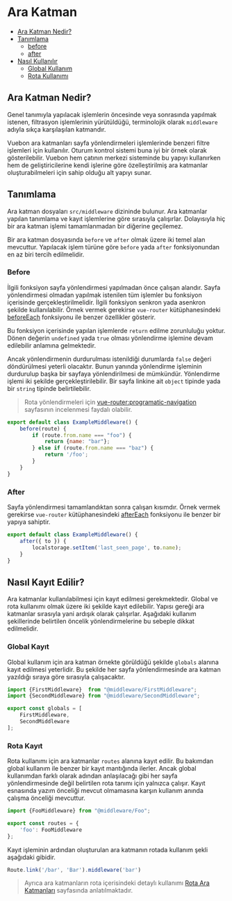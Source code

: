 # Ara Katman

- [Ara Katman Nedir?](#what-is-middleware)
- [Tanımlama](#defining-middleware)
	- [before](#before)
	- [after](#after)
- [Nasıl Kullanılır](#how-to-use-middleware)
	- [Global Kullanım](#global-registration)
	- [Rota Kullanımı](#route-registration)

## Ara Katman Nedir? 

Genel tanımıyla yapılacak işlemlerin öncesinde veya sonrasında yapılmak istenen, filtrasyon işlemlerinin yürütüldüğü, terminolojik olarak `middleware` adıyla sıkça karşılaşılan katmandır. 

Vuebon ara katmanları sayfa yönlendirmeleri işlemlerinde benzeri filtre işlemleri için kullanılır. Oturum kontrol sistemi buna iyi bir örnek olarak gösterilebilir. Vuebon hem çatının merkezi sisteminde bu yapıyı kullanırken hem de geliştiricilerine kendi işlerine göre özelleştirilmiş ara katmanlar oluşturabilmeleri için sahip olduğu alt yapıyı sunar. 


## Tanımlama

Ara katman dosyaları `src/middleware` dizininde bulunur.  Ara katmanlar yapılan tanımlama ve kayıt işlemlerine göre sırasıyla çalışırlar. Dolayısıyla hiç bir ara katman işlemi tamamlanmadan bir diğerine geçilemez.

Bir ara katman dosyasında `before` ve `after` olmak üzere iki temel alan mevcuttur. Yapılacak işlem türüne göre `before` yada `after` fonksiyonundan en az biri tercih edilmelidir.

###  Before

İlgili fonksiyon sayfa yönlendirmesi yapılmadan önce çalışan alandır. Sayfa yönlendirmesi olmadan yapılmak istenilen tüm işlemler bu fonksiyon içerisinde gerçekleştirilmelidir. İlgili fonksiyon senkron yada asenkron şekilde kullanılabilir. Örnek vermek gerekirse `vue-router` kütüphanesindeki [beforeEach](https://router.vuejs.org/guide/advanced/navigation-guards.html#global-before-guards) fonksiyonu ile benzer özellikler gösterir. 

Bu fonksiyon içerisinde yapılan işlemlerde `return` edilme zorunluluğu yoktur. Dönen değerin `undefined` yada `true` olması yönlendirme işlemine devam edilebilir anlamına gelmektedir.

Ancak yönlendirmenin durdurulması istenildiği durumlarda `false` değeri döndürülmesi yeterli olacaktır. Bunun yanında yönlendirme işleminin durdurulup başka bir sayfaya yönlendirilmesi de mümkündür. Yönlendirme işlemi iki şekilde gerçekleştirilebilir. Bir sayfa linkine ait `object` tipinde yada bir  `string` tipinde belirtilebilir.

> Rota  yönlendirmeleri için [vue-router:programatic-navigation](https://router.vuejs.org/guide/essentials/navigation.html) sayfasının incelenmesi faydalı olabilir.

```javascript
export default class ExampleMiddleware() {
	before(route) {
		if (route.from.name === "foo") {
			return {name: "bar"};
		} else if (route.from.name === "baz") {
			return '/foo';
		}
	}
}
```

### After

Sayfa yönlendirmesi tamamlandıktan sonra çalışan kısımdır. Örnek vermek gerekirse `vue-router` kütüphanesindeki [afterEach](https://router.vuejs.org/guide/advanced/navigation-guards.html#global-after-hooks) fonksiyonu ile benzer bir yapıya sahiptir. 

```javascript
export default class ExampleMiddleware() {
	after({ to }) {
	    localstorage.setItem('last_seen_page', to.name);
	}
}
```

## Nasıl Kayıt Edilir?

Ara katmanlar kullanılabilmesi için kayıt edilmesi gerekmektedir. Global ve rota kullanımı olmak üzere iki şekilde kayıt edilebilir. Yapısı gereği ara katmanlar sırasıyla yani ardışık olarak çalışırlar. Aşağıdaki kullanım şekillerinde belirtilen öncelik yönlendirmelerine bu sebeple dikkat edilmelidir.

### Global Kayıt

Global kullanım için ara katman örnekte görüldüğü şekilde `globals` alanına kayıt edilmesi yeterlidir. Bu şekilde her sayfa yönlendirmesinde ara katman yazıldığı sıraya göre sırasıyla çalışacaktır.  
```javascript
import {FirstMiddleware}  from "@middleware/FirstMiddleware";  
import {SecondMiddleware} from "@middleware/SecondMiddleware";  

export const globals = [  
	FirstMiddleware,
	SecondMiddleware
];
```
### Rota Kayıt

Rota kullanımı için ara katmanlar `routes` alanına kayıt edilir. Bu bakımdan global kullanım ile benzer bir kayıt mantığında ilerler. Ancak global kullanımdan farklı olarak adından anlaşılacağı gibi her sayfa yönlendirmesinde değil belirtilen rota tanımı için yalnızca çalışır. Kayıt esnasında yazım önceliği mevcut olmamasına karşın kullanım anında çalışma önceliği mevcuttur. 

```javascript
import {FooMiddleware} from "@middleware/Foo";  

export const routes = {  
	'foo': FooMiddleware
};
```
Kayıt işleminin ardından oluşturulan ara katmanın rotada kullanım şekli aşağıdaki gibidir. 

```javascript
Route.link('/bar', 'Bar').middleware('bar')
```

> Ayrıca ara katmanların rota içerisindeki detaylı kullanımı  [Rota Ara Katmanları](Route.md#middleware) sayfasında anlatılmaktadır.

<!--stackedit_data:
eyJoaXN0b3J5IjpbMTU3MDkzMTk2Niw1MjEwNjM0NDUsNjY2MT
QxNTE3LDE0NzE1Mzk1ODEsLTE5MTM4MDMwMTEsLTE1NTI5MDkx
NiwtNTc1MDY3MjY0LDEyOTczMDU3MSwxNjYzMzk4NzUzLDEyMj
MzNTM4NjQsOTU4MjM4ODgzLC02ODU0MzMyNCwyMDU2MjgxODAw
LDM0MjEwNzcsLTc4MTQxMTY1NCwxNDMzNzAzODQwLC0xNTE3Mj
A2NTAzLC0yMDUwMTI0MjkwLDMxNzc4Nzg1MSw2MDQwMTA0MTZd
fQ==
-->